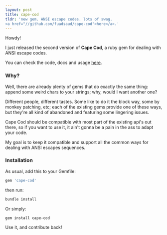 ```yaml
---
layout: post
title: cape-cod
tldr: 'new gem. ANSI escape codes. lots of swag.
<a href="//github.com/fuadsaud/cape-cod">here</a>.'
---
```


Howdy!

I just released the second version of **Cape Cod**, a ruby gem for dealing with
ANSI escape codes.

You can check the code, docs and usage [here](//github.com/fuadsaud/cape-cod).

### Why?

Well, there are already plenty of gems that do exactly the same thing: append
some weird chars to your strings; why, would I want another one?

Different people, different tastes. Some like to do it the block way, some by
monkey patching, etc; each of the existing gems provide one of these ways, but
they're all kind of abandoned and featuring some lingering issues.

Cape Cod should be compatible with most part of the existing api's out there,
so if you want to use it, it ain't gonna be a pain in the ass to adapt your
code.

My goal is to keep it compatible and support all the common ways for dealing
with ANSI escapes sequences.

### Installation

As usual, add this to your Gemfile:

```ruby
gem 'cape-cod'
```

then run:

```bash
bundle install
```

Or simply:

```bash
gem install cape-cod
```

Use it, and contribute back!
